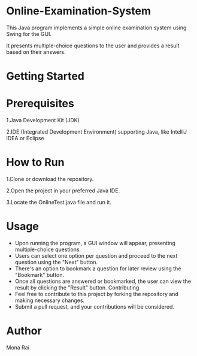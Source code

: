 # Online-Examination-System
This Java program implements a simple online examination system using Swing for the GUI.

It presents multiple-choice questions to the user and provides a result based on their answers.

# Getting Started

# Prerequisites

1.Java Development Kit (JDK)

2.IDE (Integrated Development Environment) supporting Java, like IntelliJ IDEA or Eclipse

# How to Run

1.Clone or download the repository.

2.Open the project in your preferred Java IDE.

3.Locate the OnlineTest.java file and run it.

# Usage

- Upon running the program, a GUI window will appear, presenting multiple-choice questions.
- Users can select one option per question and proceed to the next question using the "Next" button.
- There's an option to bookmark a question for later review using the "Bookmark" button.
- Once all questions are answered or bookmarked, the user can view the result by clicking the "Result" button.
 Contributing
- Feel free to contribute to this project by forking the repository and making necessary changes.
- Submit a pull request, and your contributions will be considered.

# Author

 Mona Rai
 




